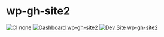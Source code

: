 # wp-gh-site2

![CI none](https://img.shields.io/badge/ci-none-orange.svg)
[![Dashboard wp-gh-site2](https://img.shields.io/badge/dashboard-wp_gh_site2-yellow.svg)](https://dashboard.pantheon.io/sites/f11ed8ce-db6d-4612-8e92-f44f4374dfbb#dev/code)
[![Dev Site wp-gh-site2](https://img.shields.io/badge/site-wp_gh_site2-blue.svg)](http://dev-wp-gh-site2.pantheonsite.io/)